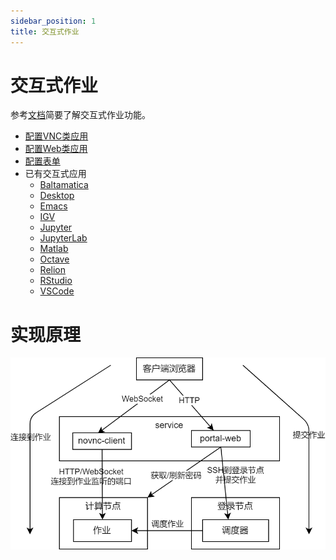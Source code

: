 ```yaml
---
sidebar_position: 1
title: 交互式作业
---
```


# 交互式作业

参考[文档](../../../../info/portal/app.md)简要了解交互式作业功能。

- [配置VNC类应用](./configure-vnc-app.md)
- [配置Web类应用](./configure-web-app.md)
- [配置表单](./configure-attributes.md)
- 已有交互式应用
  - [Baltamatica](./apps/baltamatica/index.md)
  - [Desktop](./apps/desktop/index.md)
  - [Emacs](./apps/emacs/index.md)
  - [IGV](./apps/igv/index.md)
  - [Jupyter](./apps/jupyter/index.md)
  - [JupyterLab](./apps/jupyterlab/index.md)
  - [Matlab](./apps/matlab/index.md)
  - [Octave](./apps/octave/index.md)
  - [Relion](./apps/relion/index.md)
  - [RStudio](./apps/rstudio/index.md)
  - [VSCode](./apps/vscode/index.md)

# 实现原理

![交互式作业实现原理简图](./app.png)
